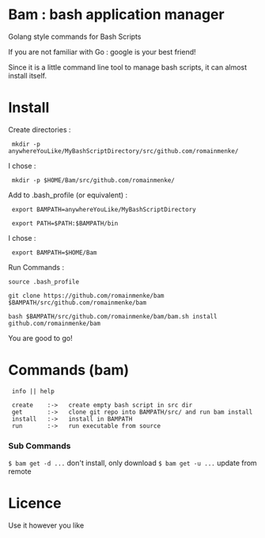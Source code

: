 # Bam : bash application manager
Golang style commands for Bash Scripts

If you are not familiar with Go : google is your best friend!


Since it is a little command line tool to manage bash scripts, it can almost install itself.

# Install

Create directories :
```
 mkdir -p anywhereYouLike/MyBashScriptDirectory/src/github.com/romainmenke/
```

I chose :
```
 mkdir -p $HOME/Bam/src/github.com/romainmenke/
```

Add to .bash_profile (or equivalent) :
```
 export BAMPATH=anywhereYouLike/MyBashScriptDirectory

 export PATH=$PATH:$BAMPATH/bin
```

I chose :
```
 export BAMPATH=$HOME/Bam
```

Run Commands :
```
source .bash_profile

git clone https://github.com/romainmenke/bam $BAMPATH/src/github.com/romainmenke/bam

bash $BAMPATH/src/github.com/romainmenke/bam/bam.sh install github.com/romainmenke/bam

```

You are good to go!


# Commands (bam)
```
 info || help

 create    :->   create empty bash script in src dir
 get       :->   clone git repo into BAMPATH/src/ and run bam install
 install   :->   install in BAMPATH
 run       :->   run executable from source
```

### Sub Commands

`$ bam get -d ...` don't install, only download
`$ bam get -u ...` update from remote

# Licence

Use it however you like
